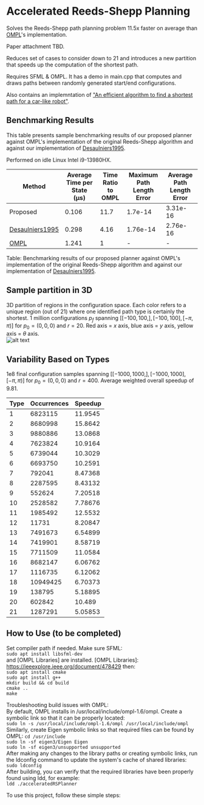 # Accelerated Reeds-Shepp Planning

Solves the Reeds-Shepp path planning problem 11.5x faster on average than [OMPL]'s implementation. 

Paper attachment TBD.

Reduces set of cases to consider down to 21 and introduces a new partition that speeds up the computation of the shortest path.

Requires SFML & OMPL. It has a demo in main.cpp that computes and draws paths between randomly generated start/end configurations. 

Also contains an implemntation of ["An efficient algorithm to find a shortest path for a car-like robot"]. 

## Benchmarking Results

This table presents sample benchmarking results of our proposed planner against OMPL's implementation of the original Reeds-Shepp algorithm and against our implementation of [Desaulniers1995].

Performed on idle Linux Intel i9-13980HX.

| Method                        | Average Time per State (µs) | Time Ratio to OMPL | Maximum Path Length Error | Average Path Length Error |
|-------------------------------|-----------------------------------------------|--------------------|---------------------------|---------------------------|
| Proposed                      | 0.106                                         | 11.7               | 1.7e-14             | 3.31e-16            |
| [Desaulniers1995]             | 0.298                                         | 4.16               | 1.76e-14            | 2.76e-16            |
| [OMPL]                        | 1.241                                         | 1                  | -                         | -                         |

Table: Benchmarking results of our proposed planner against OMPL's implementation of the original Reeds-Shepp algorithm and against our implementation of [Desaulniers1995].

[Desaulniers1995]: https://ieeexplore.ieee.org/document/478429
[OMPL]: https://ompl.kavrakilab.org/ReedsSheppStateSpace_8cpp_source.html
["An efficient algorithm to find a shortest path for a car-like robot"]: https://ieeexplore.ieee.org/document/478429

## Sample partition in 3D
3D partition of regions in the configuration space. Each color refers to a unique region (out of 21) where one identified path type is certainly the shortest. 1 million configurations $p_{f}$ spanning $\big[ [-100,100,], [-100,100], [-\pi,\pi)\big]$ for $p_{0} = (0,0,0)$ and $r = 20$. Red axis = $x$ axis, blue axis = $y$ axis, yellow axis = $\theta$ axis. <br>
![alt text](https://github.com/IbrahimSquared/accelerated-RS-planner/blob/master/samples/3D_cases_cropped.png) <br>

## Variability Based on Types
1e8 final configuration samples spanning $\big[ [-1000,1000,], [-1000,1000], [-\pi,\pi)\big]$ for $p_{0} = (0,0,0)$ and $r = 400$.
Average weighted overall speedup of 9.81.

Type           | Occurrences | Speedup
---------------|-------------|---------
1              | 6823115     | 11.9545
2              | 8680998     | 15.8642
3              | 9880886     | 13.0868
4              | 7623824     | 10.9164
5              | 6739044     | 10.3029
6              | 6693750     | 10.2591
7              | 792041      | 8.47368
8              | 2287595     | 8.43132
9              | 552624      | 7.20518
10             | 2528582     | 7.78676
11             | 1985492     | 12.5532
12             | 11731       | 8.20847
13             | 7491673     | 6.54899
14             | 7419901     | 8.58719
15             | 7711509     | 11.0584
16             | 8682147     | 6.06762
17             | 1116735     | 6.12062
18             | 10949425    | 6.70373
19             | 138795      | 5.18895
20             | 602842      | 10.489
21             | 1287291     | 5.05853

## How to Use (to be completed)
Set compiler path if needed. Make sure SFML: <br>
``` sudo apt install libsfml-dev ``` <br>
and [OMPL Libraries] are installed.
[OMPL Libraries]: https://ieeexplore.ieee.org/document/478429
then: <br>
``` sudo apt install cmake ``` <br>
``` sudo apt install g++ ``` <br>
``` mkdir build && cd build ``` <br>
``` cmake .. ``` <br>
``` make ```

Troubleshooting build issues with OMPL: <br>
By default, OMPL installs in /usr/local/include/ompl-1.6/ompl. Create a symbolic link so that it can be properly located: <br>
``` sudo ln -s /usr/local/include/ompl-1.6/ompl /usr/local/include/ompl ``` <br>
Similarly, create Eigen symbolic links so that required files can be found by OMPL:
``` cd /usr/include ``` <br>
``` sudo ln -sf eigen3/Eigen Eigen ``` <br>
``` sudo ln -sf eigen3/unsupported unsupported ``` <br>
After making any changes to the library paths or creating symbolic links, run the ldconfig command to update the system's cache of shared libraries: <br>
``` sudo ldconfig ``` <br>
After building, you can verify that the required libraries have been properly found using ldd, for example: <br>
``` ldd ./acceleratedRSPlanner ``` <br>

To use this project, follow these simple steps: <br>
